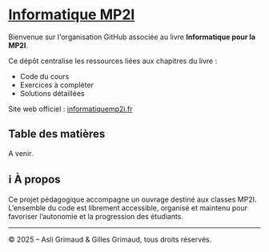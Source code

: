 # [Informatique MP2I](https://www.informatiquemp2i.fr)

Bienvenue sur l'organisation GitHub associée au livre **Informatique pour la MP2I**.

Ce dépôt centralise les ressources liées aux chapitres du livre :  
- Code du cours  
- Exercices à compléter  
- Solutions détaillées

Site web officiel : [informatiquemp2i.fr](https://www.informatiquemp2i.fr)

## Table des matières

A venir. 

## ℹ️ À propos

Ce projet pédagogique accompagne un ouvrage destiné aux classes MP2I.  
L’ensemble du code est librement accessible, organisé et maintenu pour favoriser l’autonomie et la progression des étudiants.

---
© 2025 – Asli Grimaud & Gilles Grimaud, tous droits réservés.
